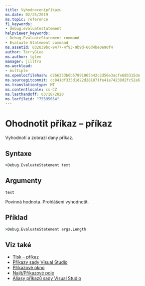 ```yaml
---
title: Vyhodnocenípříkazu
ms.date: 02/25/2019
ms.topic: reference
f1_keywords:
- debug.evaluatestatement
helpviewer_keywords:
- Debug.EvaluateStatement command
- Evaluate Statement command
ms.assetid: 032039bc-9477-4f93-9b9d-66d4be0e90f4
author: TerryGLee
ms.author: tglee
manager: jillfra
ms.workload:
- multiple
ms.openlocfilehash: d2b6333b6b57891065b42c2d56e3acfe68b315de
ms.sourcegitcommit: cc841df335d1d22d281871fe41e74238d2fc52a6
ms.translationtype: MT
ms.contentlocale: cs-CZ
ms.lasthandoff: 03/18/2020
ms.locfileid: "75595654"
---
```

# <a name="evaluate-statement-command"></a>Ohodnotit příkaz – příkaz

Vyhodnotí a zobrazí daný příkaz.

## <a name="syntax"></a>Syntaxe

```cmd
>Debug.EvaluateStatement text
```

## <a name="arguments"></a>Argumenty

`text`

Povinná hodnota. Prohlášení vyhodnotit.

## <a name="example"></a>Příklad

```cmd
>Debug.EvaluateStatement args.Length
```

## <a name="see-also"></a>Viz také

- [Tisk – příkaz](../../ide/reference/print-command.md)
- [Příkazy sady Visual Studio](../../ide/reference/visual-studio-commands.md)
- [Příkazové okno](../../ide/reference/command-window.md)
- [Najít/Příkazové pole](../../ide/find-command-box.md)
- [Aliasy příkazů sady Visual Studio](../../ide/reference/visual-studio-command-aliases.md)
